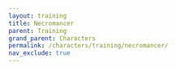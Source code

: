 ```yaml
---
layout: training
title: Necromancer
parent: Training
grand_parent: Characters
permalink: /characters/training/necromancer/
nav_exclude: true
---
```

